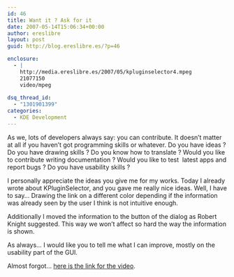 ```yaml
---
id: 46
title: Want it ? Ask for it
date: 2007-05-14T15:06:34+00:00
author: ereslibre
layout: post
guid: http://blog.ereslibre.es/?p=46

enclosure:
  - |
    http://media.ereslibre.es/2007/05/kpluginselector4.mpeg
    21077150
    video/mpeg
    
dsq_thread_id:
  - "1301901399"
categories:
  - KDE Development
---
```

As we, lots of developers always say: you can contribute. It doesn&#8217;t matter at all if you haven&#8217;t got programming skills or whatever. Do you have ideas ? Do you have drawing skills ? Do you know how to translate ? Would you like to contribute writing documentation ? Would you like to test  latest apps and report bugs ? Do you have usability skills ?

I personally appreciate the ideas you give me for my works. Today I already wrote about KPluginSelector, and you gave me really nice ideas. Well, I have to say&#8230; Drawing the link on a different color depending if the information was already seen by the user I think is not intuitive enough.

Additionally I moved the information to the button of the dialog as Robert Knight suggested. This way we won&#8217;t affect so hard the way the information is shown.

As always&#8230; I would like you to tell me what I can improve, mostly on the usability part of the GUI.

Almost forgot&#8230; <a href="http://media.ereslibre.es/2007/05/kpluginselector4.mpeg" target="_blank">here is the link for the video</a>.